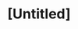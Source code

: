 ---
pid: fs294
title: "[Untitled]"
location_transcription: 
coordinates: "[-75.150346766447, 39.955990823013]"
zipcode: 
gen_neighborhood: 
neighborhood: 
outside_phl: 
age: 
age_range: 
instagram: 
image_file_name: fs_294.jpg
proposal_transcription: |-
  Dashod
  I love my mom and dad.
topic: Unknown
topic_summary: '0'
type: Other No Form
keywords_other: 
credit: 
image_labels: 
twitter: 
facebook: 
permalink: "/monuments/fs294/"
layout: item-page
---